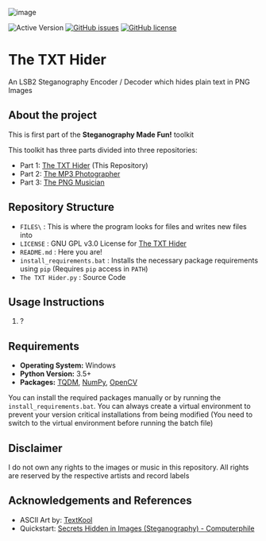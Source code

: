 ![image](https://user-images.githubusercontent.com/51400137/183978234-0502b007-17e7-4ad8-8023-0ce10b1a2a56.png)

![Active Version](https://img.shields.io/badge/version-v2022.07.19-blue)
[![GitHub issues](https://img.shields.io/github/issues/SagarDevAchar/TheTXTHider)](https://github.com/SagarDevAchar/TheTXTHider/issues)
[![GitHub license](https://img.shields.io/github/license/SagarDevAchar/TheTXTHider)](https://github.com/SagarDevAchar/TheTXTHider/blob/main/LICENSE)

# The TXT Hider

An LSB2 Steganography Encoder / Decoder which hides plain text in PNG Images

## About the project

This is first part of the **Steganography Made Fun!** toolkit

This toolkit has three parts divided into three repositories:

- Part 1: [The TXT Hider](https://sagardevachar.github.io/TheTXTHider/) (This Repository)
- Part 2: [The MP3 Photographer](https://sagardevachar.github.io/TheMP3Photographer/)
- Part 3: [The PNG Musician](https://sagardevachar.github.io/ThePNGMusician/)

## Repository Structure

- `FILES\` : This is where the program looks for files and writes new files into
- `LICENSE` : GNU GPL v3.0 License for [The TXT Hider](https://github.com/SagarDevAchar/TheTXTHider)
- `README.md` : Here you are!
- `install_requirements.bat` : Installs the necessary package requirements using `pip` (Requires `pip` access in `PATH`)
- `The TXT Hider.py` : Source Code

## Usage Instructions

1. ?

## Requirements

- **Operating System:** Windows
- **Python Version:** 3.5+
- **Packages:** [TQDM](https://tqdm.github.io/), [NumPy](https://numpy.org/), [OpenCV](https://opencv.org/)

You can install the required packages manually or by running the `install_requirements.bat`. You can always create a virtual environment to prevent your version critical installations from being modified (You need to switch to the virtual environment before running the batch file)

## Disclaimer

I do not own any rights to the images or music in this repository. All rights are reserved by the respective artists and record labels

## Acknowledgements and References

- ASCII Art by: [TextKool](https://textkool.com/en)
- Quickstart: [Secrets Hidden in Images (Steganography) - Computerphile](https://youtu.be/TWEXCYQKyDc)


